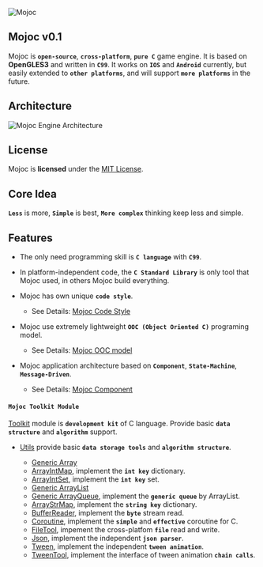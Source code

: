 ![Mojoc](https://github.com/scottcgi/Mojoc/raw/master/Logo.png "Pure C game engine")

## Mojoc v0.1

Mojoc is **`open-source`**, **`cross-platform`**, **`pure C`** game engine. It is based on **OpenGLES3** and written in **`C99`**. It works on **`IOS`** and **`Android`** currently, but easily extended to **`other platforms`**, and will support **`more platforms`** in the future.

## Architecture
![Mojoc Engine Architecture](https://github.com/scottcgi/Mojoc/raw/master/Architecture.png "Mojoc Engine Architecture")

## License
Mojoc is **licensed** under the [MIT License](https://github.com/scottcgi/Mojoc/blob/master/LICENSE "Mojoc Under MIT License").

## Core Idea
**`Less`** is more, **`Simple`** is best, **`More complex`** thinking keep less and simple.

## Features

* The only need programming skill is **`C language`** with **`C99`**.
* In platform-independent code, the **`C Standard Library`** is only tool that Mojoc used, in others Mojoc build everything.

* Mojoc has own unique **`code style`**.
    * See Details: [Mojoc Code Style](https://github.com/scottcgi/Mojoc/wiki/Code-Style)
    
* Mojoc use extremely lightweight **`OOC (Object Oriented C)`** programing model.
    * See Details: [Mojoc OOC model](https://github.com/scottcgi/Mojoc/wiki/OOC-(Object-Oriented-C))
    
* Mojoc application architecture based on **`Component`**, **`State-Machine`**, **`Message-Driven`**.
    * See Details: [Mojoc Component](https://github.com/scottcgi/Mojoc/wiki/Component-Based,-State-Machine,-Message-Driven-Architecture)

#### `Mojoc Toolkit Module`

[Toolkit](https://github.com/scottcgi/Mojoc/tree/master/Engine/Toolkit) module is **`development kit`** of C language. Provide basic **`data structure`** and **`algorithm`** support.

* [Utils](https://github.com/scottcgi/Mojoc/tree/master/Engine/Toolkit/Utils) provide basic **`data storage tools`** and **`algorithm structure`**.

    * [Generic Array](https://github.com/scottcgi/Mojoc/blob/master/Engine/Toolkit/Utils/Array.h)
    * [ArrayIntMap](https://github.com/scottcgi/Mojoc/blob/master/Engine/Toolkit/Utils/ArrayIntMap.h), implement the **`int key`** dictionary.
    * [ArrayIntSet](https://github.com/scottcgi/Mojoc/blob/master/Engine/Toolkit/Utils/ArrayIntSet.h), implement the **`int key`** set.
    * [Generic ArrayList](https://github.com/scottcgi/Mojoc/blob/master/Engine/Toolkit/Utils/ArrayList.h)
    * [Generic ArrayQueue](https://github.com/scottcgi/Mojoc/blob/master/Engine/Toolkit/Utils/ArrayQueue.h), implement the **`generic queue`** by ArrayList.
    * [ArrayStrMap](https://github.com/scottcgi/Mojoc/blob/master/Engine/Toolkit/Utils/ArrayStrMap.h), implement the **`string key`** dictionary.
    * [BufferReader](https://github.com/scottcgi/Mojoc/blob/master/Engine/Toolkit/Utils/BufferReader.h), implement the **`byte`** stream read.
    * [Coroutine](https://github.com/scottcgi/Mojoc/blob/master/Engine/Toolkit/Utils/Coroutine.h), implement the **`simple`** and **`effective`** coroutine for C.
    * [FileTool](https://github.com/scottcgi/Mojoc/blob/master/Engine/Toolkit/Utils/FileTool.h), impement the cross-platfom **`file`** read and write.
    * [Json](https://github.com/scottcgi/Mojoc/blob/master/Engine/Toolkit/Utils/Json.h), implement the independent **`json parser`**.
    * [Tween](https://github.com/scottcgi/Mojoc/blob/master/Engine/Toolkit/Utils/Tween.h), implement the independent **`tween animation`**.
    * [TweenTool](https://github.com/scottcgi/Mojoc/blob/master/Engine/Toolkit/Utils/TweenTool.h), implement the interface of tween animation **`chain calls`**.
